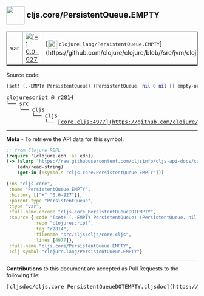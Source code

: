 ## <img width="48px" valign="middle" src="http://i.imgur.com/Hi20huC.png"> cljs.core/PersistentQueue.EMPTY

 <table border="1">
<tr>

<td>var</td>
<td><a href="https://github.com/cljsinfo/cljs-api-docs/tree/0.0-927"><img valign="middle" alt="[+] 0.0-927" src="https://img.shields.io/badge/+-0.0--927-lightgrey.svg"></a> </td>
<td>
[<img height="24px" valign="middle" src="http://i.imgur.com/1GjPKvB.png"> <samp>clojure.lang/PersistentQueue.EMPTY</samp>](https://github.com/clojure/clojure/blob//src/jvm/clojure/lang/PersistentQueue.java)
</td>
</tr>
</table>






Source code:

```clj
(set! (.-EMPTY PersistentQueue) (PersistentQueue. nil 0 nil [] empty-ordered-hash))
```

 <pre>
clojurescript @ r2814
└── src
    └── cljs
        └── cljs
            └── <ins>[core.cljs:4977](https://github.com/clojure/clojurescript/blob/r2814/src/cljs/cljs/core.cljs#L4977)</ins>
</pre>


---

__Meta__ - To retrieve the API data for this symbol:

```clj
;; from Clojure REPL
(require '[clojure.edn :as edn])
(-> (slurp "https://raw.githubusercontent.com/cljsinfo/cljs-api-docs/catalog/cljs-api.edn")
    (edn/read-string)
    (get-in [:symbols "cljs.core/PersistentQueue.EMPTY"]))
```

```clj
{:ns "cljs.core",
 :name "PersistentQueue.EMPTY",
 :history [["+" "0.0-927"]],
 :parent-type "PersistentQueue",
 :type "var",
 :full-name-encode "cljs.core_PersistentQueueDOTEMPTY",
 :source {:code "(set! (.-EMPTY PersistentQueue) (PersistentQueue. nil 0 nil [] empty-ordered-hash))",
          :repo "clojurescript",
          :tag "r2814",
          :filename "src/cljs/cljs/core.cljs",
          :lines [4977]},
 :full-name "cljs.core/PersistentQueue.EMPTY",
 :clj-symbol "clojure.lang/PersistentQueue.EMPTY"}

```

---

__Contributions__ to this document are accepted as Pull Requests to the following file:

 <pre>
[cljsdoc/cljs.core_PersistentQueueDOTEMPTY.cljsdoc](https://github.com/cljsinfo/cljs-api-docs/blob/master/cljsdoc/cljs.core_PersistentQueueDOTEMPTY.cljsdoc)
</pre>

